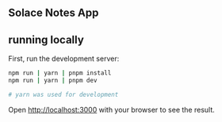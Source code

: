 
## Solace Notes App



## running locally



First, run the development server:

```bash
npm run | yarn | pnpm install
npm run | yarn | pnpm dev

# yarn was used for development

```

Open [http://localhost:3000](http://localhost:3000) with your browser to see the result.

